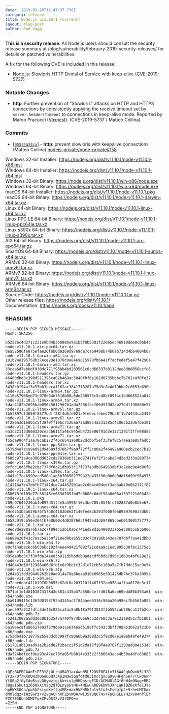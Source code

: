 ```yaml
---
date: '2019-02-28T12:47:37.738Z'
category: release
title: Node.js v11.10.1 (Current)
layout: blog-post
author: Rod Vagg
---
```


**This is a security release**. All Node.js users should consult the security release summary at /blog/vulnerability/february-2019-security-releases/ for details on patched vulnerabilities.

A fix for the following CVE is included in this release:

- Node.js: Slowloris HTTP Denial of Service with keep-alive (CVE-2019-5737)

### Notable Changes

- **http**: Further prevention of "Slowloris" attacks on HTTP and HTTPS connections by consistently applying the receive timeout set by `server.headersTimeout` to connections in keep-alive mode. Reported by Marco Pracucci ([Voxnest](https://voxnest.com)). (CVE-2019-5737 / Matteo Collina)

### Commits

- \[[`05534a24ca`](https://github.com/nodejs/node/commit/05534a24ca)] - **http**: prevent slowloris with keepalive connections (Matteo Collina) [nodejs-private/node-private#158](https://github.com/nodejs-private/node-private/pull/158)

Windows 32-bit Installer: https://nodejs.org/dist/v11.10.1/node-v11.10.1-x86.msi \
Windows 64-bit Installer: https://nodejs.org/dist/v11.10.1/node-v11.10.1-x64.msi \
Windows 32-bit Binary: https://nodejs.org/dist/v11.10.1/win-x86/node.exe \
Windows 64-bit Binary: https://nodejs.org/dist/v11.10.1/win-x64/node.exe \
macOS 64-bit Installer: https://nodejs.org/dist/v11.10.1/node-v11.10.1.pkg \
macOS 64-bit Binary: https://nodejs.org/dist/v11.10.1/node-v11.10.1-darwin-x64.tar.gz \
Linux 64-bit Binary: https://nodejs.org/dist/v11.10.1/node-v11.10.1-linux-x64.tar.xz \
Linux PPC LE 64-bit Binary: https://nodejs.org/dist/v11.10.1/node-v11.10.1-linux-ppc64le.tar.xz \
Linux s390x 64-bit Binary: https://nodejs.org/dist/v11.10.1/node-v11.10.1-linux-s390x.tar.xz \
AIX 64-bit Binary: https://nodejs.org/dist/v11.10.1/node-v11.10.1-aix-ppc64.tar.gz \
SmartOS 64-bit Binary: https://nodejs.org/dist/v11.10.1/node-v11.10.1-sunos-x64.tar.xz \
ARMv6 32-bit Binary: https://nodejs.org/dist/v11.10.1/node-v11.10.1-linux-armv6l.tar.xz \
ARMv7 32-bit Binary: https://nodejs.org/dist/v11.10.1/node-v11.10.1-linux-armv7l.tar.xz \
ARMv8 64-bit Binary: https://nodejs.org/dist/v11.10.1/node-v11.10.1-linux-arm64.tar.xz \
Source Code: https://nodejs.org/dist/v11.10.1/node-v11.10.1.tar.gz \
Other release files: https://nodejs.org/dist/v11.10.1/ \
Documentation: https://nodejs.org/docs/v11.10.1/api/

### SHASUMS

```
-----BEGIN PGP SIGNED MESSAGE-----
Hash: SHA256

b52526c4d271c221e9bd4b36888be9a1b5f8b5381f22665ec46910dde0c06b45  node-v11.10.1-aix-ppc64.tar.gz
dea52b86f6875efae26fbb6d0269d9769da7ca69408b74b6ab724d4b64004b07  node-v11.10.1-darwin-x64.tar.gz
181b24e195758b37ece29e1070c9a8469815978fb6a41f7acfedef5e47f4290a  node-v11.10.1-darwin-x64.tar.xz
33caa6d7ebbdf9f0dc771f95bb4bd203561c0cd66337b8112dee8db0056ccfe6  node-v11.10.1-headers.tar.gz
46400dbd3c399d511395ca02b468ac5040fbf6e102d0735bbbc7b702c4f0fe37  node-v11.10.1-headers.tar.xz
3438c8f94af3e53b83ceca1162ac3841718207a75d3c8e4d79bbb2c0653a690e  node-v11.10.1-linux-arm64.tar.gz
b116e57906ed73c970d64e7518b08c6de236575c5cd8bf09f4c1bd668524a014  node-v11.10.1-linux-arm64.tar.xz
5dac4182b2695bab096c56129d2b1ada7286facf00d919d2ab27dd1198880e57  node-v11.10.1-linux-armv6l.tar.gz
3b5f897cf3650f8577bdff28f4d5fe021a9febecfebed79ba8f1b7d444ca3419  node-v11.10.1-linux-armv6l.tar.xz
9f28ea3d16801c5f38f9ff1ebc7526aa72ad88c4a531285c4c063b22d67be301  node-v11.10.1-linux-armv7l.tar.gz
ea3c22113d660320ceadb611fa46c945eb4725e06f91d3e1371291f3ffe98d82  node-v11.10.1-linux-armv7l.tar.xz
f55da90c4f1aa78cab272f46c6541a60b22dcb6f5ef35fef8c57aea3e95fadbc  node-v11.10.1-linux-ppc64le.tar.gz
3579d4a7aca9ad91d94609fd78b7f9a9f72ff2c00a2f46492a960ecb2cec7b10  node-v11.10.1-linux-ppc64le.tar.xz
f685c971a9ce396dd632cda7830eb311ed2741fef2f1caba54d2ed233a289734  node-v11.10.1-linux-s390x.tar.gz
dcfcc18d5fbe2cbc737df0c21db093c17f737a8db854963dbf3c2e8c9e4d86f8  node-v11.10.1-linux-s390x.tar.xz
c84fe17ceb999ecd5d0a1ad5b70b502779a22e433f96e0b6a0ddf6d99f954975  node-v11.10.1-linux-x64.tar.gz
414216a7e47dbfb77141dce7a4452901ae2cdb4cd0deef3ab3ab49e0b2111f82  node-v11.10.1-linux-x64.tar.xz
658678fd109e77c38f46fe663d709fbd7c0608c6ddf98a0d06a1337f21d0342e  node-v11.10.1.pkg
209c97642239ab4e097d51f4e5a4998f10c3be705c85f6fc702887d0e8b5e67c  node-v11.10.1-sunos-x64.tar.gz
a9c6253b5a629b76f57b0c4182b0e2f140fee83b393f000fea89897690a7db0c  node-v11.10.1-sunos-x64.tar.xz
1652c919cb56e264fb7e0b00c4d038766af943ed3db94865cbeb01360175777b  node-v11.10.1.tar.gz
c9ed8de288a76b7a2c7f89ec52b10a6c741ed88d16499033ab5ec88351836006  node-v11.10.1.tar.xz
a6889a20f43c78ac5e250f218ed9ba655c83c730196b343ea707dbf7aa41dbb0  node-v11.10.1-win-x64.7z
80cf14abacbc6b636bc192f4eee49421f082f21cdaa9c1ea5995c38f8c1375e5  node-v11.10.1-win-x64.zip
d85ea0bc5c7f30fda24ee03b911d5bbdcb0adecdf6bdb7d96c1d63c4bf018e32  node-v11.10.1-win-x86.7z
fd40443d18f12386a06d6fdfe0c9befc32d1e72cb5c108a5a7fb7ddc15ac9e54  node-v11.10.1-win-x86.zip
12d4e313dd2944b262b20ad914a78e8beaa910e0985e501426db7bc376a3095a  node-v11.10.1-x64.msi
1a7cbe6ebc41181970b0855e82df6a203710f1467f92ae058aaffaa6170c3c17  node-v11.10.1-x86.msi
7871bf1e1d81038731f8d3e381c415b37a550e4effd048a6ae69edd80b393a6f  win-x64/node.exe
36a01d94f5c136fd0198f92ad345acff844aee0316c96ba20a98ecfb456fa895  win-x64/node.lib
1aec597a712fdfc3de40c825ca2ac8a8b18a79f3013f3b552cab286ca117b2cb  win-x64/node_pdb.7z
752412002a5ddd0c9b163547a740f974b66e9c52d760c3a79121a9d51cfb18b1  win-x64/node_pdb.zip
ba18eec8fa86517e92f3796a91ce6346ad5189ffc543cdbff708a53b62af21b0  win-x86/node.exe
a75ad641b7187792b5e3dcb3997fc80a6b9a309d3c5f9cd87e1e9eb48fe49374  win-x86/node.lib
651781ab139ad91e2b2ed82f2bacc2f51d2da17f18f4a0787f1293ad80415345  win-x86/node_pdb.7z
fdaf24bdfecf9ea93c47ec79fa05fb8014e333c2f386643ace4b50e4dfc03685  win-x86/node_pdb.zip
-----BEGIN PGP SIGNATURE-----

iQEzBAEBCAAdFiEE3Y8jOLrnUB491ax4wnN5L32DVF0FAlx316AACgkQwnN5L32D
VF3xFQf/RXDQH3bQGeO0QX3XpINOwZqufotd85imcTgXJuDy0HFghSWr/TCw3nwP
YtQ0p2fGyCdeRisLG6ywztqLkk+iulp9HDosrgEID/ACMUOlAGf6hH4m9Nqg+RB2
30gaIGkutq26bQkXiV2g2dTDLnypGYHK+4MEwua0E96DWsJXnLaK1BZBcKfe1JYe
hpHWXSUCa/pwSkFsiyeKvflq4MR+maxRkPHRk7ulv5fufsFsdgfpJ+9rhebMTDmz
dMOldqz+iWzSGPz+v2vgACFnXPZpvWQA/wi35YUQ6THx+FpCHuLLYH2xV84nPlEr
FZC7E5DLnhDMITq+ZFvOSIFvV3tDPQ==
=Z25N
-----END PGP SIGNATURE-----

```
